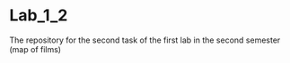 # Lab_1_2
The repository for the second task of the first lab in the second semester (map of films)

